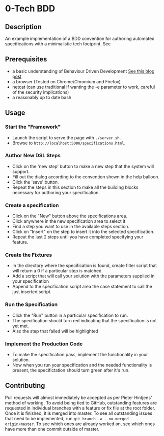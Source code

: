 # 0-Tech BDD

## Description
An example implementation of a BDD convention for authoring automated specifications with a minimalistic tech footprint. See

## Prerequisites

 - a basic understanding of Behaviour Driven Development [See this blog post](http://adaptechsolutions.ca/behaviour-driven-design-from-the-ground-up-part-1/)
 - a browser (Tested on Chrome/Chromium and Firefox)
 - netcat (can use traditional if wanting the -e parameter to work, careful of the security implications)
 - a reasonably up to date bash

## Usage

### Start the "Framework"

 - Launch the script to serve the page with `./server.sh`.
 - Browse to `http://localhost:5000/specifications.html`.

### Author New DSL Steps

 - Click on the 'new step' button to make a new step that the system will support.
 - Fill out the dialog according to the convention shown in the help balloon.
 - Click the 'save' button.
 - Repeat the steps in this section to make all the building blocks necessary for authoring your specification.

### Create a specification

 - Click on the "New" button above the specifications area.
 - Click anywhere in the new specification area to select it.
 - Find a step you want to use in the available steps section.
 - Click on "Insert" on the step to insert it into the selected specification.
 - Repeat the last 2 steps until you have completed specifying your feature.
 
### Create the Fixtures

 - In the directory where the specification is found, create filter script that will return a 0 if a particular step is matched.
 - Add a script that will call your solution with the parameters supplied in your specification
 - Append to the specification script area the case statement to call the just inserted script.

### Run the Specification

 - Click the "Run" button in a particular specification to run.
 - The specification should turn red indicating that the specification is not yet met.
 - Also the step that failed will be highlighted

### Implement the Production Code

 - To make the specification pass, implement the functionality in your solution.
 - Now when you run your specification and the needed functionality is present, the specifictation should turn green after it's run.

## Contributing

Pull requests will almost immediately be accepted as per Pieter Hintjens' method of working.
To avoid being tied to GitHub, outstanding features are requested in individual branches with a feature or fix file at the root folder. Once it is finished, it is merged into master. To see all outstanding issues that need to be implemented, run `git branch -a --no-merged origin/master`. To see which ones are already worked on, see which ones have more than one commit outside of master.